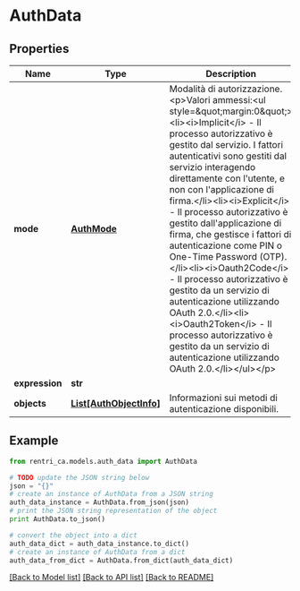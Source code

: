 # AuthData


## Properties
Name | Type | Description | Notes
------------ | ------------- | ------------- | -------------
**mode** | [**AuthMode**](AuthMode.md) | Modalità di autorizzazione.&lt;p&gt;Valori ammessi:&lt;ul style&#x3D;\&quot;margin:0\&quot;&gt;&lt;li&gt;&lt;i&gt;Implicit&lt;/i&gt; - Il processo autorizzativo è gestito dal servizio. I fattori autenticativi sono gestiti dal servizio interagendo direttamente con l&#39;utente, e non con l&#39;applicazione di firma.&lt;/li&gt;&lt;li&gt;&lt;i&gt;Explicit&lt;/i&gt; - Il processo autorizzativo è gestito dall&#39;applicazione di firma, che gestisce i fattori di autenticazione come PIN o One-Time Password (OTP).&lt;/li&gt;&lt;li&gt;&lt;i&gt;Oauth2Code&lt;/i&gt; - Il processo autorizzativo è gestito da un servizio di autenticazione utilizzando OAuth 2.0.&lt;/li&gt;&lt;li&gt;&lt;i&gt;Oauth2Token&lt;/i&gt; - Il processo autorizzativo è gestito da un servizio di autenticazione utilizzando OAuth 2.0.&lt;/li&gt;&lt;/ul&gt;&lt;/p&gt; | [optional] 
**expression** | **str** |  | [optional] 
**objects** | [**List[AuthObjectInfo]**](AuthObjectInfo.md) | Informazioni sui metodi di autenticazione disponibili. | [optional] 

## Example

```python
from rentri_ca.models.auth_data import AuthData

# TODO update the JSON string below
json = "{}"
# create an instance of AuthData from a JSON string
auth_data_instance = AuthData.from_json(json)
# print the JSON string representation of the object
print AuthData.to_json()

# convert the object into a dict
auth_data_dict = auth_data_instance.to_dict()
# create an instance of AuthData from a dict
auth_data_from_dict = AuthData.from_dict(auth_data_dict)
```
[[Back to Model list]](../README.md#documentation-for-models) [[Back to API list]](../README.md#documentation-for-api-endpoints) [[Back to README]](../README.md)


